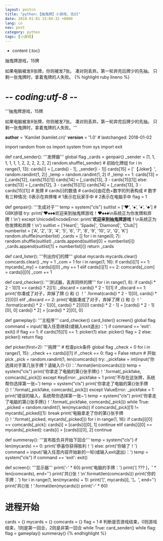 ```yaml
---
layout: postcn
title: "python:【抽鬼牌】小游戏，无UI"
date: 2018-01-01 15:04:32 +0800
lang: cn
nav: post
category: python
tags: [小游戏]
---
```


* content
{:toc}

抽鬼牌游戏，15牌

如果电脑被发8张牌，你则被发7张。
凑对则丢弃。第一轮弃完后牌少的先抽。
只剩一张鬼牌时，拿着鬼牌的人失败。<!-- more -->
{% highlight ruby lineno %}
# -*- coding:utf-8 -*-
'''抽鬼牌游戏，15牌

如果电脑被发8张牌，你则被发7张。
凑对则丢弃。第一轮弃完后牌少的先抽。
只剩一张鬼牌时，拿着鬼牌的人失败。'''

__author__ = 'Kamilet (kamilet.cn)'
__version__ = '1.0'  # lastchanged: 2018-01-02


import random
from os import system
from sys import exit


def card_sender():
    '''发牌器'''
    global flag
    _cards = genpair()
    _sender = [1, 1, 1, 1, 1, 1, 2, 2, 2, 2, 2, 2]
    random.shuffle(_sender)
    # 初始化牌组
    for i in range(1, 13):
        cards[i] = [_cards[i - 1], _sender[i - 1]]
    cards[15] = ['【Joker】', random.randint(1, 2)]
    _temp = random.randint(1, 2)
    if _temp == 1:
        cards[13] = [_cards[12], cards[15][1]]
        cards[14] = [_cards[13], 3 - cards[15][1]]
    else:
        cards[13] = [_cards[12], 3 - cards[15][1]]
        cards[14] = [_cards[13], 3 - cards[15][1]]
    # 发牌
    # cards[i]的数值
    # cards[i]由花色+数字的列表构成
    # 数字有三种情况: 0表示在弃牌堆
    #                 1表示在玩家手中
    #                 2表示在电脑手中
    flag = 1


def genpair():
    '''生成对子'''
    temp = system("cls")
    suitlist = ['♥', '♠', '♦', '♣']
    # GBK排错
    try:
        print('♥♠♦♣欢迎来到抽鬼牌游戏！♥♠♦♣\n系统正为你发牌和弃牌！\n')
    except UnicodeEncodeError:
        print('****欢迎来到抽鬼牌游戏！****\n系统正为你发牌和弃牌！\n')
        suitlist = ['Heart|', 'Spade|', 'Diamond|', 'Club|']
    numberlist = ['A', '2', '3', '4', '5', '6', '7',
                  '8', '9', '10', 'J', 'Q', 'K']
    random.shuffle(numberlist)
    _cards = []
    for i in range(0, 7):
        random.shuffle(suitlist)
        _cards.append(suitlist[0] + numberlist[i])
        _cards.append(suitlist[1] + numberlist[i])
    return _cards


def card_lister():
    '''列出你们的牌'''
    global mycards
    mycards.clear()
    comcards.clear()
    _my = 1
    _com = 1
    for i in range(1, 16):
        if cards[i][1] == 1:
            mycards[_my] = cards[i][0]
            _my += 1
        elif cards[i][1] == 2:
            comcards[_com] = cards[i][0]
            _com += 1


def card_checker():
    '''测试器，丢弃同样的牌'''
    for i in range(1, 8):
        if cards[i * 2 - 1][1] == cards[i * 2][1]:
            _discard = cards[i * 2 - 1][1]
            if _discard == 1:
                print('你凑成了对子，弃掉了牌 {} 和 {} ！'
                      .format(cards[i * 2 - 1][0], cards[i * 2][0]))
            elif _discard == 2:
                print('电脑凑成了对子，弃掉了牌 {} 和 {} ！'
                      .format(cards[i * 2 - 1][0], cards[i * 2][0]))
            cards[i * 2 - 1] = [cards[i * 2 - 1][0], 0]
            cards[i * 2] = [cards[i * 2][0], 0]


def gameplay():
    '''主程序'''
    card_checker()
    card_lister()
    screen()
    global flag
    command = input('输入任意继续(或输入exit退出)：')
    if command == 'exit':
        exit()
    if flag == 1:
        if cards[15][1] == 1:
            picker(1)
        else:
            picker()
            flag = 2
    else:
        picker()
    return flag


def picker(first=2):
    '''挑牌'''
    # 检查pick条件
    global flag
    _check = 0
    for i in range(1, 15):
    	_check += cards[i][1]
    if _check == 0:
    	flag = False
    	return
    # 开始pick
    _pick = random.randint(1, len(comcards))
    try:
        _pickfake = int(input('你选择对手第几张手牌？请输入(1-{})：'.format(len(comcards))))
        temp = system("cls")
        print('你拿走了电脑的第{}张手牌{}！'.format(_pickfake, comcards[_pick]))
    except KeyError:
    	_pickfake = 1
    	print('不存在这张牌，系统帮你选择第一张~')
    	temp = system("cls")
    	print('你拿走了电脑的第{}张手牌{}！'.format(_pickfake, comcards[_pick]))
    except ValueError:
    	_pickfake = 1
    	print('错误的输入，系统帮你选择第一张~')
    	temp = system("cls")
    	print('你拿走了电脑的第{}张手牌{}！'.format(_pickfake, comcards[_pick]))
    while True:
        _picked = random.randint(1, len(mycards))
        if comcards[_pick][1] != mycards[_picked][1]:
        	break
    print('电脑拿走了你的第{}张手牌{}！'.format(_picked, mycards[_picked]))
    for i in range(1, 16):
    	if cards[i][0] == comcards[_pick]:
    		cards[i] = [cards[i][0], 1]
    		continue
    	elif cards[i][0] == mycards[_picked]:
    		cards[i] = [cards[i][0], 2]
    		continue


def summeray():
    '''宣布胜负并开始下回合'''
    temp = system("cls")
    if len(mycards) == 0:
    	print('恭喜你获得胜利！')
    else:
    	print('你输了！')
    command = input('输入任意内容开始新的一轮(或输入exit退出)：')
    temp = system("cls")
    if command == 'exit':
    	exit()


def screen():
    '''显示器'''
    print('-' * 60)
    print('电脑的手牌：')
    print('[ ??? ]，' * len(comcards), end='')
    print('共{}张！\n'.format(len(comcards)))
    print('你的手牌：')
    for i in range(1, len(mycards) + 1):
        print('[', mycards[i], ']，', end='')
    print('共{}张！'.format(len(mycards)))
    print('-' * 60)


# 进程开始
cards = {}
mycards = {}
comcards = {}
flag = 1  # 判断是否游戏结束，0则游戏结束，1则是第一回合，2则是非第一回合
while True:
    card_sender()
    while flag:
        flag = gameplay()
    summeray()
{% endhighlight %}